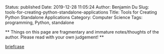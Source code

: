 Status: published
Date: 2019-12-28 11:05:24
Author: Benjamin Du
Slug: tools-for-creating-python-standalone-applications
Title: Tools for Creating Python Standalone Applications
Category: Computer Science
Tags: programming, Python, standalone

**
Things on this page are fragmentary and immature notes/thoughts of the author.
Please read with your own judgement!
**


[briefcase](https://github.com/beeware/briefcase)
